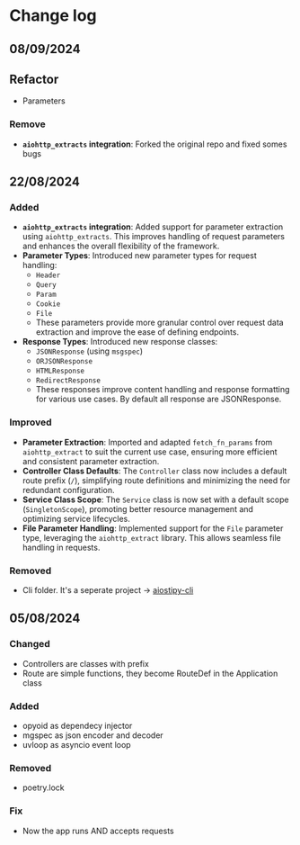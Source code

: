 # Change log

## 08/09/2024

## Refactor

- Parameters

### Remove

- **`aiohttp_extracts` integration**: Forked the original repo and fixed somes bugs

## 22/08/2024

### Added

- **`aiohttp_extracts` integration**: Added support for parameter extraction using `aiohttp_extracts`. This improves handling of request parameters and enhances the overall flexibility of the framework.
- **Parameter Types**: Introduced new parameter types for request handling:
  - `Header`
  - `Query`
  - `Param`
  - `Cookie`
  - `File`
  - These parameters provide more granular control over request data extraction and improve the ease of defining endpoints.
- **Response Types**: Introduced new response classes:
  - `JSONResponse` (using `msgspec`)
  - `ORJSONResponse`
  - `HTMLResponse`
  - `RedirectResponse`
  - These responses improve content handling and response formatting for various use cases.
  By default all response are JSONResponse.

### Improved

- **Parameter Extraction**: Imported and adapted `fetch_fn_params` from `aiohttp_extract` to suit the current use case, ensuring more efficient and consistent parameter extraction.
- **Controller Class Defaults**: The `Controller` class now includes a default route prefix (`/`), simplifying route definitions and minimizing the need for redundant configuration.
- **Service Class Scope**: The `Service` class is now set with a default scope (`SingletonScope`), promoting better resource management and optimizing service lifecycles.
- **File Parameter Handling**: Implemented support for the `File` parameter type, leveraging the `aiohttp_extract` library. This allows seamless file handling in requests.

### Removed

- Cli folder. It's a seperate project -> [aiostipy-cli](https://github.com/aarcex3/aiostipy-cli)

## 05/08/2024

### Changed

- Controllers are classes with prefix
- Route are simple functions, they become RouteDef in the Application class

### Added

- opyoid as dependecy injector
- mgspec as json encoder and decoder
- uvloop as asyncio event loop

### Removed

- poetry.lock

### Fix

- Now the app runs AND accepts requests
